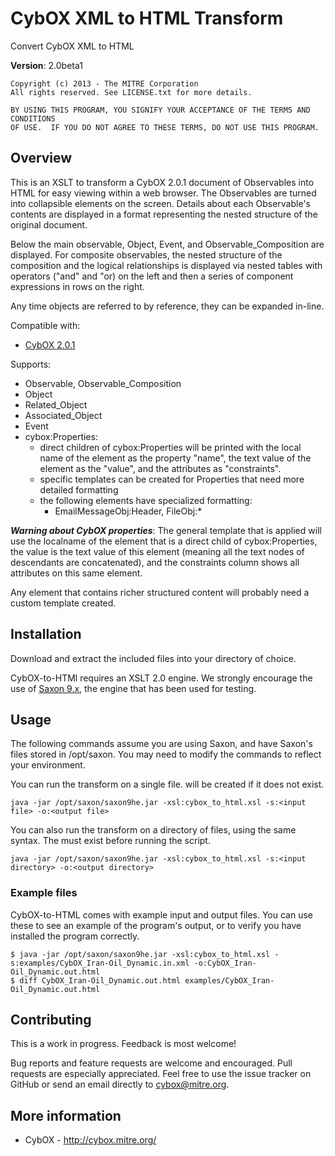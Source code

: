 CybOX XML to HTML Transform
===========================

Convert CybOX XML to HTML

**Version**: 2.0beta1

    Copyright (c) 2013 - The MITRE Corporation
    All rights reserved. See LICENSE.txt for more details.

    BY USING THIS PROGRAM, YOU SIGNIFY YOUR ACCEPTANCE OF THE TERMS AND CONDITIONS
    OF USE.  IF YOU DO NOT AGREE TO THESE TERMS, DO NOT USE THIS PROGRAM.

Overview
--------

This is an XSLT to transform a CybOX 2.0.1 document of Observables into HTML for
easy viewing within a web browser.  The Observables are turned into collapsible elements
on the screen.  Details about each Observable's contents are displayed in a
format representing the nested structure of the original document.

Below the main observable, Object, Event, and Observable_Composition are
displayed.  For composite observables, the nested structure of the composition
and the logical relationships is displayed via nested tables with operators
("and" and "or) on the left and then a series of component expressions in rows
on the right.

Any time objects are referred to by reference, they can be expanded in-line.

Compatible with:
* [CybOX 2.0.1](http://cybox.mitre.org/language/version2.0.1/)

Supports:
- Observable, Observable_Composition
- Object
- Related_Object
- Associated_Object
- Event
- cybox:Properties:
  * direct children of cybox:Properties will be printed with the local name of
    the element as the property "name", the text value of the element as the
    "value", and the attributes as "constraints".
  * specific templates can be created for Properties that need more detailed
    formatting
  * the following elements have specialized formatting:
    - EmailMessageObj:Header, FileObj:*

***Warning about CybOX properties***:
The general template that is applied will use the localname of the element
that is a direct child of cybox:Properties, the value is the text value of
this element (meaning all the text nodes of descendants are concatenated),
and the constraints column shows all attributes on this same element.
  
Any element that contains richer structured content will probably need a
custom template created.

Installation
------------

Download and extract the included files into your directory of choice.

CybOX-to-HTMl requires an XSLT 2.0 engine. We strongly encourage the use of 
[Saxon 9.x](http://saxon.sourceforge.net/), the engine that has been used for testing.

Usage
-----

The following commands assume you are using Saxon, and have Saxon's files stored in /opt/saxon. 
You may need to modify the commands to reflect your environment.

You can run the transform on a single file. <output file> will be created if it does not exist.

    java -jar /opt/saxon/saxon9he.jar -xsl:cybox_to_html.xsl -s:<input file> -o:<output file>

You can also run the transform on a directory of files, using the same syntax. The <output directory>
must exist before running the script.

    java -jar /opt/saxon/saxon9he.jar -xsl:cybox_to_html.xsl -s:<input directory> -o:<output directory>

### Example files

CybOX-to-HTML comes with example input and output files. You can use these to see an example
of the program's output, or to verify you have installed the program correctly.

    $ java -jar /opt/saxon/saxon9he.jar -xsl:cybox_to_html.xsl -s:examples/CybOX_Iran-Oil_Dynamic.in.xml -o:CybOX_Iran-Oil_Dynamic.out.html
    $ diff CybOX_Iran-Oil_Dynamic.out.html examples/CybOX_Iran-Oil_Dynamic.out.html
    
Contributing
------------

This is a work in progress.  Feedback is most welcome!

Bug reports and feature requests are welcome and encouraged. Pull requests are especially appreciated. 
Feel free to use the issue tracker on GitHub or send an email directly to <cybox@mitre.org>.

More information
----------------

* CybOX - http://cybox.mitre.org/

